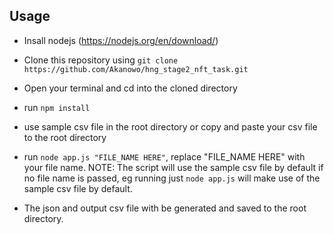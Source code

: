 ## Usage

- Insall nodejs (https://nodejs.org/en/download/)

- Clone this repository using `git clone https://github.com/Akanowo/hng_stage2_nft_task.git`

- Open your terminal and cd into the cloned directory

- run `npm install`

- use sample csv file in the root directory or copy and paste your csv file to the root directory

- run `node app.js "FILE_NAME HERE"`, replace "FILE_NAME HERE" with your file name. NOTE: The script will use the sample csv file by default if no file name is passed, eg running just `node app.js` will make use of the sample csv file by default.

- The json and output csv file with be generated and saved to the root directory.
